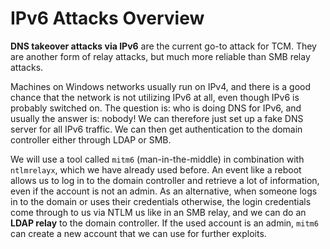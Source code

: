# IPv6 Attacks Overview

**DNS takeover attacks via IPv6** are the current go-to attack for TCM. They
are another form of relay attacks, but much more reliable than SMB relay
attacks.

Machines on Windows networks usually run on IPv4, and there is a good chance
that the network is not utilizing IPv6 at all, even though IPv6 is probably
switched on. The question is: who is doing DNS for IPv6, and usually the answer
is: nobody! We can therefore just set up a fake DNS server for all IPv6
traffic. We can then get authentication to the domain controller either through
LDAP or SMB.

We will use a tool called `mitm6` (man-in-the-middle) in combination with
`ntlmrelayx`, which we have already used before. An event like a reboot allows
us to log in to the domain controller and retrieve a lot of information, even
if the account is not an admin. As an alternative, when someone logs in to the
domain or uses their credentials otherwise, the login credentials come through
to us via NTLM us like in an SMB relay, and we can do an **LDAP relay** to the
domain controller. If the used account is an admin, `mitm6` can create a new
account that we can use for further exploits. 



<!--
span style="color:green;font-weight:700;font-size:20px">
markdown color font styles
</span
-->
